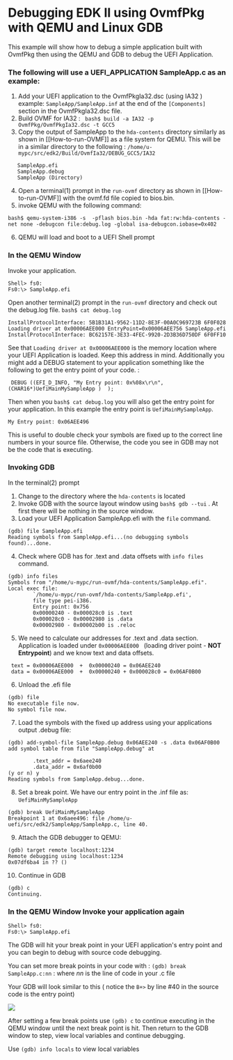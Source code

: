# Debugging EDK II using OvmfPkg with QEMU and Linux GDB
This example will show how to debug a simple application built with OvmfPkg then using the QEMU and GDB to debug the UEFI Application.

### The following will use a UEFI_APPLICATION SampleApp.c as an example: 
1. Add your UEFI application to the OvmfPkgIa32.dsc (using IA32 )  example: `SampleApp/SampleApp.inf`  at the end of the `[Components]` section in the OvmfPkgIa32.dsc file.
2. Build OVMF for IA32 :  ` bash$ build -a IA32 -p OvmfPkg/OvmfPkgIa32.dsc -t GCC5`
3. Copy the output of SampleApp to the `hda-contents` directory similarly as shown in [[How-to-run-OVMF]] as a file system for QEMU.  This will be in a similar directory to the following : `/home/u-mypc/src/edk2/Build/OvmfIa32/DEBUG_GCC5/IA32`
```
   SampleApp.efi
   SampleApp.debug
   SampleApp (Directory)
```
4. Open a terminal(1) prompt in the `run-ovmf` directory as shown in [[How-to-run-OVMF]] with the ovmf.fd file copied to bios.bin.
5. invoke QEMU with the following command:
```
bash$ qemu-system-i386 -s  -pflash bios.bin -hda fat:rw:hda-contents -net none -debugcon file:debug.log -global isa-debugcon.iobase=0x402 
```
6. QEMU will load and boot to  a UEFI Shell prompt


### In the QEMU Window
Invoke your application.
```
Shell> fs0:
Fs0:\> SampleApp.efi
```
Open another terminal(2) prompt in the `run-ovmf` directory and check out the debug.log file. 
`bash$ cat debug.log`
```
InstallProtocolInterface: 5B1B31A1-9562-11D2-8E3F-00A0C969723B 6F0F028
Loading driver at 0x00006AEE000 EntryPoint=0x00006AEE756 SampleApp.efi
InstallProtocolInterface: BC62157E-3E33-4FEC-9920-2D3B36D750DF 6F0FF10

```
See that `Loading driver at 0x00006AEE000`  is the memory location where your UEFI Application is loaded. 
Keep this address in mind.
Additionally you might add a DEBUG statement to your application something like the following to get the entry point of your code. :
```
 DEBUG ((EFI_D_INFO, "My Entry point: 0x%08x\r\n", (CHAR16*)UefiMainMySampleApp )  );
```
Then when you `bash$ cat debug.log` you will also get the entry point for your application. In this example the entry point is `UefiMainMySampleApp`.

```
My Entry point: 0x06AEE496 
```
This is useful to double check your symbols are fixed up to the correct line numbers in your source file. Otherwise, the code you see in GDB may not be the code that is executing.

### Invoking GDB
In the terminal(2) prompt 
1. Change to the directory where the `hda-contents` is located
2. Invoke GDB with the source layout window using `bash$ gdb --tui` . At first there will be nothing in the source window.
3. Load your UEFI Application SampleApp.efi with the `file` command.
```
(gdb) file SampleApp.efi
Reading symbols from SampleApp.efi...(no debugging symbols found)...done.
```
4. Check where GDB has for .text and .data offsets with `info files` command.
```
(gdb) info files
Symbols from "/home/u-mypc/run-ovmf/hda-contents/SampleApp.efi".
Local exec file:
        `/home/u-mypc/run-ovmf/hda-contents/SampleApp.efi',
        file type pei-i386.
        Entry point: 0x756
        0x00000240 - 0x000028c0 is .text
        0x000028c0 - 0x00002980 is .data
        0x00002980 - 0x00002b00 is .reloc
```
5. We need to calculate our addresses for .text and .data section. Application is loaded under `0x00006AEE000 ` (loading driver point -  **NOT** **Entrypoint**) and we know text and data offsets. 
```
 text = 0x00006AEE000  +  0x00000240 = 0x06AEE240
 data = 0x00006AEE000  +  0x00000240 + 0x000028c0 = 0x06AF0B00 
```
6. Unload the .efi file 
```
(gdb) file
No executable file now.
No symbol file now.
```
7. Load the symbols with the fixed up address using your applications output .debug file:
```
(gdb) add-symbol-file SampleApp.debug 0x06AEE240 -s .data 0x06AF0B00 
add symbol table from file "SampleApp.debug" at

        .text_addr = 0x6aee240
        .data_addr = 0x6af0b00
(y or n) y
Reading symbols from SampleApp.debug...done.
```
8. Set a break point.  We have our entry point in the .inf file as: `UefiMainMySampleApp`
```
(gdb) break UefiMainMySampleApp 
Breakpoint 1 at 0x6aee496: file /home/u-uefi/src/edk2/SampleApp/SampleApp.c, line 40.
```
9. Attach the GDB debugger to QEMU:
```
(gdb) target remote localhost:1234
Remote debugging using localhost:1234
0x07df6ba4 in ?? ()
``` 
10. Continue in GDB
```
(gdb) c
Continuing.
```

### In the QEMU Window Invoke your application again
```
Shell> fs0:
Fs0:\> SampleApp.efi
```

The GDB will hit your break point in your UEFI application's entry point and you can begin to debug with source code debugging.

You can set more break points in your code with : `(gdb) break SampleApp.c:nn` : where _nn_ is the line of code in your .c file

Your GDB will look similar to this ( notice the `B+>` by line #40 in the source code is the entry point)


![](https://github.com/tianocore/tianocore.github.io/blob/master/images/GDB_QEMU.JPG)

After setting a few break points use `(gdb) c` to continue executing in the QEMU window until the next break point is hit. Then return to the GDB window to step, view local variables and continue debugging.

Use `(gdb) info locals` to view local variables


